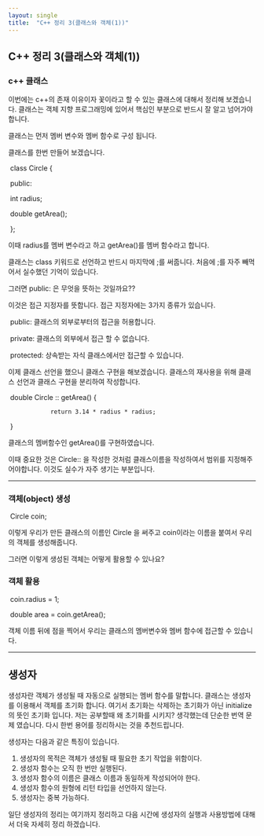 ```yaml
---
layout: single
title:  "C++ 정리 3(클래스와 객체(1))"
---
```


## C++ 정리 3(클래스와 객체(1))

### c++ 클래스

이번에는 c++의 존재 이유이자 꽃이라고 할 수 있는 클래스에 대해서 정리해 보겠습니다. 클래스는 객체 지향 프로그래밍에 있어서 핵심인 부분으로 반드시 잘 알고 넘어가야 합니다.

클래스는 먼저 멤버 변수와 멤버 함수로 구성 됩니다.

클래스를 한번 만들어 보겠습니다.

​		class Circle {

​		public:

​				int radius;

​				double getArea();

​		};

이때 radius를 멤버 변수라고 하고 getArea()를 멤버 함수라고 합니다.

클래스는 class 키워드로 선언하고 반드시 마지막에 ;를 써줍니다.  처음에 ;를 자주 빼먹어서 실수했던 기억이 있습니다.

그러면 public: 은 무엇을 뜻하는 것일까요??

이것은 접근 지정자를 뜻합니다. 접근 지정자에는 3가지 종류가 있습니다. 

​		public:  클래스의 외부로부터의 접근을 허용합니다.

​		private: 클래스의 외부에서 접근 할 수 없습니다.

​		protected: 상속받는 자식 클래스에서만 접근할 수 있습니다.



이제 클래스 선언을 했으니 클래스 구현을 해보겠습니다. 클래스의 재사용을 위해 클래스 선언과 클래스 구현을 분리하여 작성합니다.

​		double Circle :: getArea() {

   				return 3.14 * radius * radius;					

​		}

클래스의 멤버함수인 getArea()를 구현하였습니다.

이때 중요한 것은 Circle:: 을 작성한 것처럼 클래스이름을 작성하여서 범위를 지정해주어야합니다. 이것도 실수가 자주 생기는 부분입니다.

---



### 객체(object) 생성

​		Circle coin;

이렇게 우리가 만든 클래스의 이름인 Circle 을 써주고 coin이라는 이름을 붙여서 우리의 객체를 생성해줍니다.

그러면 이렇게 생성된 객체는 어떻게 활용할 수 있나요?



### 객체 활용

​		coin.radius = 1;

​		double area = coin.getArea();

객체 이름 뒤에 점을 찍어서 우리는 클래스의 멤버변수와 멤버 함수에 접근할 수 있습니다.



---

## 생성자

생성자란 객체가 생성될 때 자동으로 실행되는 멤버 함수를 말합니다. 클래스는 생성자를 이용해서 객체를 초기화 합니다. 여기서 초기화는 삭제하는 초기화가 아닌 initialize의 뜻인 초기화 입니다. 저는 공부할때 왜 초기화를 시키지? 생각했는데 단순한 번역 문제 였습니다. 다시 한번 용어를 정리하시는 것을 추천드립니다.

생성자는 다음과 같은 특징이 있습니다.

1. 생성자의 목적은 객체가 생성될 때 필요한 초기 작업을 위함이다.
2. 생성자 함수는 오직 한 번만 실행된다.
3. 생성자 함수의 이름은 클래스 이름과 동일하게 작성되어야 한다.
4. 생성자 함수의 원형에 리턴 타입을 선언하지 않는다.
5. 생성자는 중복 가능하다.



일단 생성자의 정리는 여기까지 정리하고 다음 시간에 생성자의 실행과 사용방법에 대해서 더욱 자세히 정리 하겠습니다.
